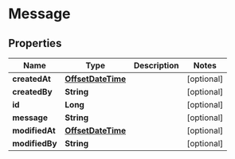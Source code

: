 
# Message

## Properties
Name | Type | Description | Notes
------------ | ------------- | ------------- | -------------
**createdAt** | [**OffsetDateTime**](OffsetDateTime.md) |  |  [optional]
**createdBy** | **String** |  |  [optional]
**id** | **Long** |  |  [optional]
**message** | **String** |  |  [optional]
**modifiedAt** | [**OffsetDateTime**](OffsetDateTime.md) |  |  [optional]
**modifiedBy** | **String** |  |  [optional]



